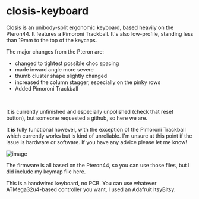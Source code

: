 # closis-keyboard

Closis is an unibody-split ergonomic keyboard, based heavily on the Pteron44. It features a Pimoroni Trackball. It's also low-profile, standing less than 19mm to the top of the keycaps.

The major changes from the Pteron are:
- changed to tightest possible choc spacing
- made inward angle more severe
- thumb cluster shape slightly changed
- increased the column stagger, especially on the pinky rows
- Added Pimoroni Trackball
<br>

It is currently unfinished and especially unpolished (check that reset button), but someone requested a github, so here we are.

It <b><i>is</i></b> fully functional however, with the exception of the Pimoroni Trackball which currently works but is kind of unreliable. I'm unsure at this point if the issue is hardware or software. If you have any advice please let me know!

![image](https://i.redd.it/df87437oh7681.jpg)

The firmware is all based on the Pteron44, so you can use those files, but I did include my keymap file here.

This is a handwired keyboard, no PCB. You can use whatever ATMega32u4-based controller you want, I used an Adafruit ItsyBitsy.
